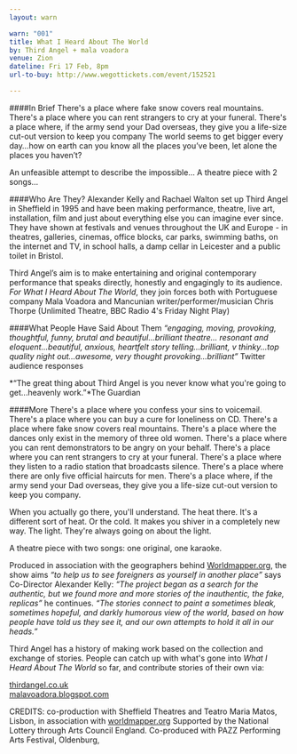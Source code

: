 ```yaml
---
layout: warn

warn: "001"
title: What I Heard About The World
by: Third Angel + mala voadora
venue: Zion
dateline: Fri 17 Feb, 8pm
url-to-buy: http://www.wegottickets.com/event/152521

---
```


####In Brief
There's a place where fake snow covers real mountains.  There's a place where you can rent strangers to cry at your funeral.  There's a place where, if the army send your Dad overseas, they give you a life-size cut-out version to keep you company
The world seems to get bigger every day…how on earth can you know all the places you’ve been, let alone the places you haven’t?

An unfeasible attempt to describe the impossible… A theatre piece with 2 songs…

####Who Are They?
Alexander Kelly and Rachael Walton set up Third Angel in Sheffield in 1995 and have been making performance, theatre, live art, installation, film and just about everything else you can imagine ever since.  They have shown at festivals and venues throughout the UK and Europe - in theatres, galleries, cinemas, office blocks, car parks, swimming baths, on the internet and TV, in school halls, a damp cellar in Leicester and a public toilet in Bristol. 

Third Angel’s aim is to make entertaining and original contemporary performance that speaks directly, honestly and engagingly to its audience.
*For What I Heard About The World*, they join forces both with Portuguese company Mala Voadora and Mancunian writer/performer/musician Chris Thorpe (Unlimited Theatre, BBC Radio 4's Friday Night Play)

####What People Have Said About Them
*“engaging, moving, provoking, thoughtful, funny, brutal and beautiful...brilliant theatre...  resonant and eloquent...beautiful, anxious, heartfelt story telling...brilliant, v thinky...top quality night out...awesome, very thought provoking...brilliant”* Twitter audience responses

*“The great thing about Third Angel is you never know what you're going to get...heavenly work.”*The Guardian

####More
There's a place where you confess your sins to voicemail.
There's a place where you can buy a cure for loneliness on CD.
There's a place where fake snow covers real mountains.
There's a place where the dances only exist in the memory of three old women.
There's a place where you can rent demonstrators to be angry on your behalf.
There's a place where you can rent strangers to cry at your funeral. 
There's a place where they listen to a radio station that broadcasts silence. 
There's a place where there are only five official haircuts for men. 
There's a place where, if the army send your Dad overseas, they give you a life-size cut-out version to keep you company.

When you actually go there, you'll understand. The heat there. It's a different sort of heat. Or the cold. It makes you shiver in a completely new way. The light. They're always going on about the light.

A theatre piece with two songs: one original, one karaoke.

Produced in association with the geographers behind [Worldmapper.org](http://www.worldmapper.org), the show aims *“to help us to see foreigners as yourself in another place”* says Co-Director Alexander Kelly:
*“The project began as a search for the authentic, but we found more and more stories of the inauthentic, the fake, replicas”* he continues. *“The stories connect to paint a sometimes bleak, sometimes hopeful, and darkly humorous view of the world, based on how people have told us they see it, and our own attempts to hold it all in our heads.”*

Third Angel has a history of making work based on the collection and exchange of stories.  People can catch up with what's gone into *What I Heard About The World* so far, and contribute stories of their own via:

[thirdangel.co.uk](http://www.thirdangel.co.uk)      
[malavoadora.blogspot.com](http://www.malavoadora.blogspot.com)

CREDITS:  co-production with Sheffield Theatres and Teatro Maria Matos, Lisbon, in association with [worldmapper.org](http://www.worldmapper.org)
Supported by the National Lottery through Arts Council England. 
Co-produced with PAZZ Performing Arts Festival, Oldenburg, 


